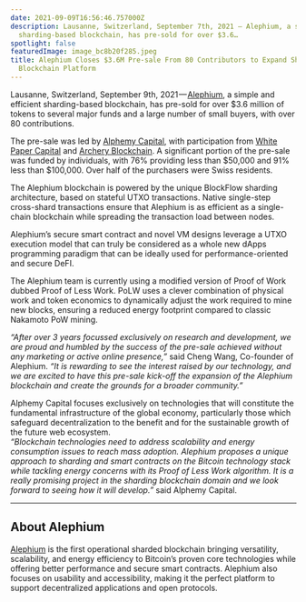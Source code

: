 ```yaml
---
date: 2021-09-09T16:56:46.757000Z
description: Lausanne, Switzerland, September 7th, 2021 — Alephium, a simple and efficient
  sharding-based blockchain, has pre-sold for over $3.6…
spotlight: false
featuredImage: image_bc8b20f285.jpeg
title: Alephium Closes $3.6M Pre-sale From 80 Contributors to Expand Sharded UTXO
  Blockchain Platform
---
```


Lausanne, Switzerland, September 9th, 2021 — [Alephium](/), a simple and efficient sharding-based blockchain, has pre-sold for over \$3.6 million of tokens to several major funds and a large number of small buyers, with over 80 contributions.

The pre-sale was led by [Alphemy Capital](https://alphemy.capital/), with participation from [White Paper Capital](https://www.whitepapercapital.com/) and [Archery Blockchain](https://archery.fund/). A significant portion of the pre-sale was funded by individuals, with 76% providing less than \$50,000 and 91% less than \$100,000. Over half of the purchasers were Swiss residents.

The Alephium blockchain is powered by the unique BlockFlow sharding architecture, based on stateful UTXO transactions. Native single-step cross-shard transactions ensure that Alephium is as efficient as a single-chain blockchain while spreading the transaction load between nodes.

Alephium’s secure smart contract and novel VM designs leverage a UTXO execution model that can truly be considered as a whole new dApps programming paradigm that can be ideally used for performance-oriented and secure DeFI.

The Alephium team is currently using a modified version of Proof of Work dubbed Proof of Less Work. PoLW uses a clever combination of physical work and token economics to dynamically adjust the work required to mine new blocks, ensuring a reduced energy footprint compared to classic Nakamoto PoW mining.

_“After over 3 years focussed exclusively on research and development, we are proud and humbled by the success of the pre-sale achieved without any marketing or active online presence,”_ said Cheng Wang, Co-founder of Alephium. _“It is rewarding to see the interest raised by our technology, and we are excited to have this pre-sale kick-off the expansion of the Alephium blockchain and create the grounds for a broader community.”_

Alphemy Capital focuses exclusively on technologies that will constitute the fundamental infrastructure of the global economy, particularly those which safeguard decentralization to the benefit and for the sustainable growth of the future web ecosystem.   
_“Blockchain technologies need to address scalability and energy consumption issues to reach mass adoption. Alephium proposes a unique approach to sharding and smart contracts on the Bitcoin technology stack while tackling energy concerns with its Proof of Less Work algorithm. It is a really promising project in the sharding blockchain domain and we look forward to seeing how it will develop.”_ said Alphemy Capital.

---

## About Alephium

[Alephium](/) is the first operational sharded blockchain bringing versatility, scalability, and energy efficiency to Bitcoin’s proven core technologies while offering better performance and secure smart contracts. Alephium also focuses on usability and accessibility, making it the perfect platform to support decentralized applications and open protocols.
